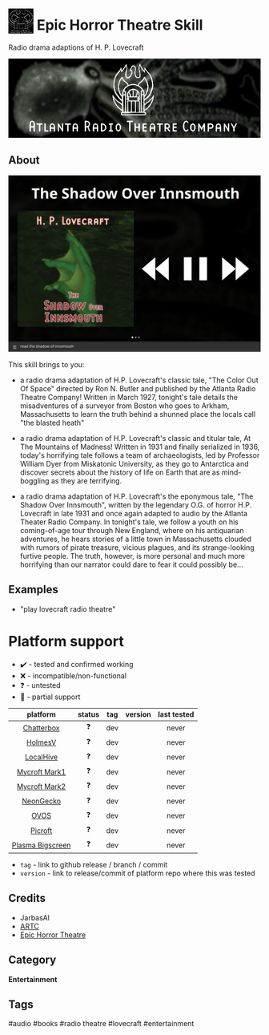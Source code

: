 # <img src='./res/icon/icon.png' card_color='#40DBB0' width='50' height='50' style='vertical-align:bottom'/> Epic Horror Theatre Skill 

Radio drama adaptions of H. P. Lovecraft

![](./ui/logo.png)

## About 

![](./gui.gif)

This skill brings to you:

- a radio drama adaptation of H.P. Lovecraft's classic tale, "The Color Out Of Space" directed by Ron N. Butler and published by the Atlanta Radio Theatre Company! Written in March 1927, tonight's tale details the misadventures of a surveyor from Boston who goes to Arkham, Massachusetts to learn the truth behind a shunned place the locals call "the blasted heath"

- a radio drama adaptation of H.P. Lovecraft's classic and titular tale, At The Mountains of Madness! Written in 1931 and finally serialized in 1936, today's horrifying tale follows a team of archaeologists, led by Professor William Dyer from Miskatonic University, as they go to Antarctica and discover secrets about the history of life on Earth that are as mind-boggling as they are terrifying.

- a radio drama adaptation of H.P. Lovecraft's the eponymous tale, "The Shadow Over Innsmouth", written by the legendary O.G. of horror H.P. Lovecraft in late 1931 and once again adapted to audio by the Atlanta Theater Radio Company. In tonight's tale, we follow a youth on his coming-of-age tour through New England, where on his antiquarian adventures, he hears stories of a little town in Massachusetts clouded with rumors of pirate treasure, vicious plagues, and its strange-looking furtive people. The truth, however, is more personal and much more horrifying than our narrator could dare to fear it could possibly be...

## Examples 

* "play lovecraft radio theatre"

# Platform support

- :heavy_check_mark: - tested and confirmed working
- :x: - incompatible/non-functional
- :question: - untested
- :construction: - partial support

|     platform    |   status   |  tag  | version | last tested | 
|:---------------:|:----------:|:-----:|:-------:|:-----------:|
|    [Chatterbox](https://hellochatterbox.com)   | :question: |  dev  |         |    never    | 
|     [HolmesV](https://github.com/HelloChatterbox/HolmesV)     | :question: |  dev  |         |    never    | 
|    [LocalHive](https://github.com/JarbasHiveMind/LocalHive)    | :question: |  dev  |         |    never    |  
|  [Mycroft Mark1](https://github.com/MycroftAI/enclosure-mark1)    | :question: |  dev  |         |    never    | 
|  [Mycroft Mark2](https://github.com/MycroftAI/hardware-mycroft-mark-II)    | :question: |  dev  |         |    never    |  
|    [NeonGecko](https://neon.ai)      | :question: |  dev  |         |    never    |   
|       [OVOS](https://github.com/OpenVoiceOS)        | :question: |  dev  |         |    never    |    
|     [Picroft](https://github.com/MycroftAI/enclosure-picroft)       | :question: |  dev  |         |    never    |  
| [Plasma Bigscreen](https://plasma-bigscreen.org/)  | :question: |  dev  |         |    never    |  

- `tag` - link to github release / branch / commit
- `version` - link to release/commit of platform repo where this was tested



## Credits 
- JarbasAl
- [ARTC](https://artc.org/)
- [Epic Horror Theatre](https://www.youtube.com/channel/UCt3yjI_o-5HBwwyuUDNB65w)

## Category
**Entertainment**

## Tags
#audio 
#books
#radio theatre
#lovecraft
#entertainment
